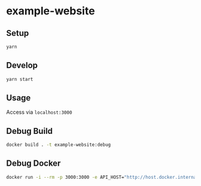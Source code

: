 # example-website

## Setup

```sh
yarn
```

## Develop

```sh
yarn start
```

## Usage

Access via `localhost:3000`

## Debug Build

```sh
docker build . -t example-website:debug
```

## Debug Docker

```sh
docker run -i --rm -p 3000:3000 -e API_HOST="http://host.docker.internal:3001" example-website:debug
```
